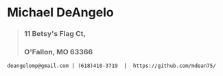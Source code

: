 # Michael DeAngelo
>### 11 Betsy's Flag Ct,
>### O'Fallon, MO  63366

    deangelomp@gmail.com | (618)410-3719  |  https://github.com/mdean75/ 
